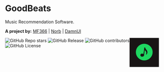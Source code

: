 # GoodBeats
Music Recommendation Software. 

**A project by:** [MF366](https://github.com/MF366-Coding) | [Norb](https://github.com/norbcodes) | [DamnUI](https://github.com/DamnUI) 

<!-- <img src="https://raw.githubusercontent.com/MF366-Coding/GoodBeats/main/assets/left_with_text_logo.png" alt="Banner" width="300"> -->

<img src="https://raw.githubusercontent.com/MF366-Coding/GoodBeats/main/assets/dark_logo.png" alt="Logo" align="right" width="96">

![GitHub Repo stars](https://img.shields.io/github/stars/MF366-Coding/GoodBeats)
![GitHub Release](https://img.shields.io/github/v/release/MF366-Coding/GoodBeats)
![GitHub contributors](https://img.shields.io/github/contributors/MF366-Coding/GoodBeats)
![GitHub License](https://img.shields.io/github/license/MF366-Coding/GoodBeats)





